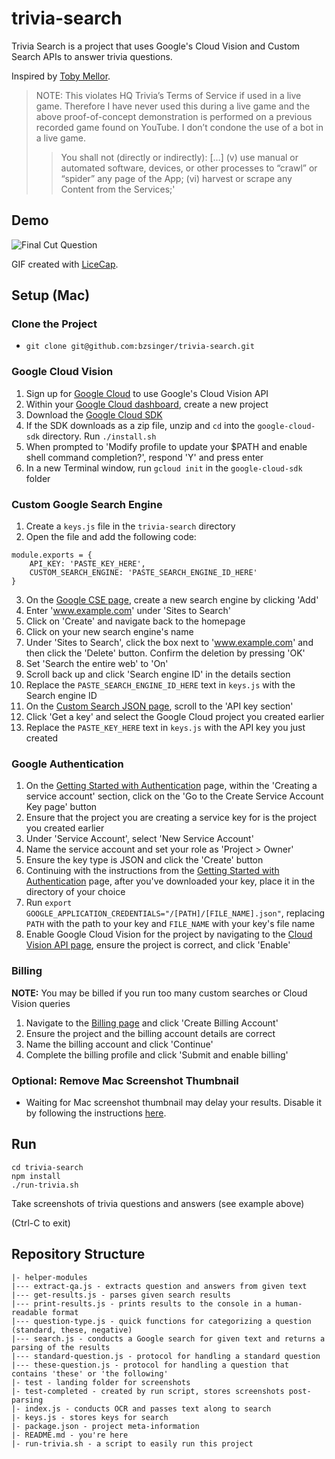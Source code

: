 # trivia-search
Trivia Search is a project that uses Google's Cloud Vision and Custom Search APIs to answer trivia questions.

Inspired by [Toby Mellor](https://medium.com/@tobymellor/hq-trivia-using-bots-to-win-money-from-online-game-shows-ce2a1b11828b).

>NOTE: This violates HQ Trivia’s Terms of Service if used in a live game. Therefore I have never used this during a live game and the above proof-of-concept demonstration is performed on a previous recorded game found on YouTube. I don’t condone the use of a bot in a live game.
>>You shall not (directly or indirectly): […] (v) use manual or automated software, devices, or other processes to “crawl” or “spider” any page of the App; (vi) harvest or scrape any Content from the Services;'

## Demo
<img src='http://i.imgur.com/zq8NOeq.gif' title='Final Cut Question' width='' alt='Final Cut Question'/>

GIF created with [LiceCap](http://www.cockos.com/licecap/).
## Setup (Mac)
### Clone the Project
* `git clone git@github.com:bzsinger/trivia-search.git`

### Google Cloud Vision
1. Sign up for [Google Cloud](https://cloud.google.com/) to use Google's Cloud Vision API
2. Within your [Google Cloud dashboard](https://console.cloud.google.com/home/dashboard), create a new project
3. Download the [Google Cloud SDK](https://cloud.google.com/sdk/downloads#versioned)
4. If the SDK downloads as a zip file, unzip and `cd` into the `google-cloud-sdk` directory. Run `./install.sh`
5. When prompted to 'Modify profile to update your $PATH and enable shell command completion?', respond 'Y' and press enter
6. In a new Terminal window, run `gcloud init` in the `google-cloud-sdk` folder

### Custom Google Search Engine
1. Create a `keys.js` file in the `trivia-search` directory
2. Open the file and add the following code:
```
module.exports = {
    API_KEY: 'PASTE_KEY_HERE',
    CUSTOM_SEARCH_ENGINE: 'PASTE_SEARCH_ENGINE_ID_HERE'
}
```
3. On the [Google CSE page](https://cse.google.com/cse/all), create a new search engine by clicking 'Add'
4. Enter 'www.example.com' under 'Sites to Search'
5. Click on 'Create' and navigate back to the homepage
6. Click on your new search engine's name
7. Under 'Sites to Search', click the box next to 'www.example.com' and then click the 'Delete' button. Confirm the deletion by pressing 'OK'
8. Set 'Search the entire web' to 'On' 
8. Scroll back up and click 'Search engine ID' in the details section
9. Replace the `PASTE_SEARCH_ENGINE_ID_HERE` text in `keys.js` with the Search engine ID
10. On the [Custom Search JSON page](https://developers.google.com/custom-search/json-api/v1/overview), scroll to the 'API key section'
11. Click 'Get a key' and select the Google Cloud project you created earlier
12. Replace the `PASTE_KEY_HERE` text in `keys.js` with the API key you just created

### Google Authentication
1. On the [Getting Started with Authentication](https://cloud.google.com/docs/authentication/getting-started) page, within the 'Creating a service account' section, click on the 'Go to the Create Service Account Key page' button
2. Ensure that the project you are creating a service key for is the project you created earlier 
3. Under 'Service Account', select 'New Service Account'
4. Name the service account and set your role as 'Project > Owner'
5. Ensure the key type is JSON and click the 'Create' button
6. Continuing with the instructions from the [Getting Started with Authentication](https://cloud.google.com/docs/authentication/getting-started) page, after you've downloaded your key, place it in the directory of your choice
7. Run `export GOOGLE_APPLICATION_CREDENTIALS="/[PATH]/[FILE_NAME].json"`, replacing `PATH` with the path to your key and `FILE_NAME` with your key's file name
8. Enable Google Cloud Vision for the project by navigating to the [Cloud Vision API page](https://console.developers.google.com/apis/library/vision.googleapis.com), ensure the project is correct, and click 'Enable'

### Billing
**NOTE:** You may be billed if you run too many custom searches or Cloud Vision queries
1. Navigate to the [Billing page](https://console.developers.google.com/billing/enable) and click 'Create Billing Account'
2. Ensure the project and the billing account details are correct
3. Name the billing account and click 'Continue'
4. Complete the billing profile and click 'Submit and enable billing'

### Optional: Remove Mac Screenshot Thumbnail
* Waiting for Mac screenshot thumbnail may delay your results. Disable it by following the instructions [here](https://osxdaily.com/2019/08/02/disable-screenshot-thumbnail-preview-mac/).

## Run
```
cd trivia-search
npm install
./run-trivia.sh
```

Take screenshots of trivia questions and answers (see example above)

(Ctrl-C to exit)

## Repository Structure
```
|- helper-modules
|--- extract-qa.js - extracts question and answers from given text
|--- get-results.js - parses given search results
|--- print-results.js - prints results to the console in a human-readable format
|--- question-type.js - quick functions for categorizing a question (standard, these, negative)
|--- search.js - conducts a Google search for given text and returns a parsing of the results
|--- standard-question.js - protocol for handling a standard question
|--- these-question.js - protocol for handling a question that contains 'these' or 'the following'
|- test - landing folder for screenshots
|- test-completed - created by run script, stores screenshots post-parsing
|- index.js - conducts OCR and passes text along to search
|- keys.js - stores keys for search
|- package.json - project meta-information
|- README.md - you're here
|- run-trivia.sh - a script to easily run this project
```
